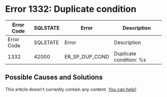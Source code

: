 
# Error 1332: Duplicate condition


| Error Code | SQLSTATE | Error | Description |
| --- | --- | --- | --- |
| Error Code | SQLSTATE | Error | Description |
| 1332 | 42000 | ER_SP_DUP_COND | Duplicate condition: %s |




## Possible Causes and Solutions


This article doesn't currently contain any content. [You can help!](/en/writing-and-editing-knowledge-base-articles/)

